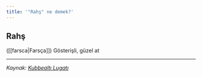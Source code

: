 ```yaml
---
title: '"Rahş" ne demek?'
---
```


## Rahş
([[farsca|Farsça]]) Gösterişli, güzel at

---
*Kaynak: [Kubbealtı Lugatı](https://www.lugatim.com/s/Rahş)*